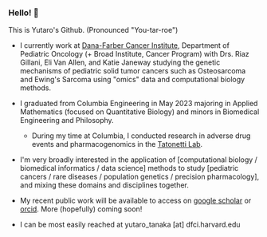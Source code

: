 ### Hello! 👋

This is Yutaro's Github. (Pronounced "You-tar-roe") 

- I currently work at [Dana-Farber Cancer Institute](https://vanallenlab.dana-farber.org/), Department of Pediatric Oncology (+ Broad Institute, Cancer Program) with Drs. Riaz Gillani, Eli Van Allen, and Katie Janeway studying the genetic mechanisms of pediatric solid tumor cancers such as Osteosarcoma and Ewing's Sarcoma using "omics" data and computational biology methods.
- I graduated from Columbia Engineering in May 2023 majoring in Applied Mathematics (focused on Quantitative Biology) and minors in Biomedical Engineering and Philosophy.
  - During my time at Columbia, I conducted research in adverse drug events and pharmacogenomics in the [Tatonetti Lab](https://tatonettilab.org). 

- I'm very broadly interested in the application of [computational biology / biomedical informatics / data science] methods to study [pediatric cancers / rare diseases / population genetics / precision pharmacology], and mixing these domains and disciplines together.
- My recent public work will be available to access on [google scholar](https://scholar.google.com/citations?user=w7241CQAAAAJ&hl=en) or [orcid](https://orcid.org/0009-0004-1060-7065). More (hopefully) coming soon!
- I can be most easily reached at yutaro_tanaka [at] dfci.harvard.edu 


<!--
**yutaro-tanaka-yt2705/yutaro-tanaka-yt2705** is a ✨ _special_ ✨ repository because its `README.md` (this file) appears on your GitHub profile.

Here are some ideas to get you started:

- 🔭 I’m currently working on ...
- 🌱 I’m currently learning ...
- 👯 I’m looking to collaborate on ...
- 🤔 I’m looking for help with ...
- 💬 Ask me about ...
- 📫 How to reach me: ...
- 😄 Pronouns: ...
- ⚡ Fun fact: ...
-->
